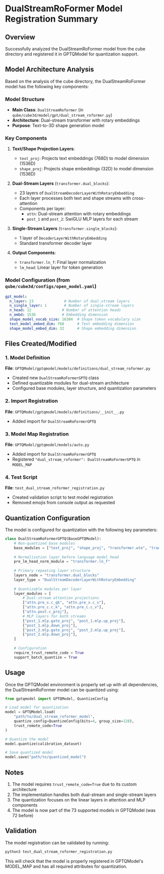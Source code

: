 # DualStreamRoFormer Model Registration Summary

## Overview
Successfully analyzed the DualStreamRoFormer model from the cube directory and registered it in GPTQModel for quantization support.

## Model Architecture Analysis
Based on the analysis of the cube directory, the DualStreamRoFormer model has the following key components:

### Model Structure
- **Main Class**: `DualStreamRoformer` (in `qube/cube3d/model/gpt/dual_stream_roformer.py`)
- **Architecture**: Dual-stream transformer with rotary embeddings
- **Purpose**: Text-to-3D shape generation model

### Key Components
1. **Text/Shape Projection Layers**:
   - `text_proj`: Projects text embeddings (768D) to model dimension (1536D)
   - `shape_proj`: Projects shape embeddings (32D) to model dimension (1536D)

2. **Dual-Stream Layers** (`transformer.dual_blocks`):
   - 23 layers of `DualStreamDecoderLayerWithRotaryEmbedding`
   - Each layer processes both text and shape streams with cross-attention
   - Components per layer:
     - `attn`: Dual-stream attention with rotary embeddings
     - `post_1` and `post_2`: SwiGLU MLP layers for each stream

3. **Single-Stream Layers** (`transformer.single_blocks`):
   - 1 layer of `DecoderLayerWithRotaryEmbedding`
   - Standard transformer decoder layer

4. **Output Components**:
   - `transformer.ln_f`: Final layer normalization
   - `lm_head`: Linear layer for token generation

### Model Configuration (from `qube/cube3d/configs/open_model.yaml`)
```yaml
gpt_model:
  n_layer: 23              # Number of dual-stream layers
  n_single_layer: 1        # Number of single-stream layers
  n_head: 12              # Number of attention heads
  n_embd: 1536            # Embedding dimension
  shape_model_vocab_size: 16384  # Shape token vocabulary size
  text_model_embed_dim: 768      # Text embedding dimension
  shape_model_embed_dim: 32      # Shape embedding dimension
```

## Files Created/Modified

### 1. Model Definition
**File**: `GPTQModel/gptqmodel/models/definitions/dual_stream_roformer.py`
- Created new `DualStreamRoFormerGPTQ` class
- Defined quantizable modules for dual-stream architecture
- Configured base modules, layer structure, and quantization parameters

### 2. Import Registration
**File**: `GPTQModel/gptqmodel/models/definitions/__init__.py`
- Added import for `DualStreamRoFormerGPTQ`

### 3. Model Map Registration
**File**: `GPTQModel/gptqmodel/models/auto.py`
- Added import for `DualStreamRoFormerGPTQ`
- Registered `"dual_stream_roformer": DualStreamRoFormerGPTQ` in `MODEL_MAP`

### 4. Test Script
**File**: `test_dual_stream_roformer_registration.py`
- Created validation script to test model registration
- Removed emojis from console output as requested

## Quantization Configuration

The model is configured for quantization with the following key parameters:

```python
class DualStreamRoFormerGPTQ(BaseGPTQModel):
    # Non-quantized base modules
    base_modules = ["text_proj", "shape_proj", "transformer.wte", "transformer.ln_f"]
    
    # Normalization layer before language model head
    pre_lm_head_norm_module = "transformer.ln_f"
    
    # Primary repeating layer structure
    layers_node = "transformer.dual_blocks"
    layer_type = "DualStreamDecoderLayerWithRotaryEmbedding"
    
    # Quantizable modules per layer
    layer_modules = [
        # Dual-stream attention projections
        ["attn.pre_x.c_qk", "attn.pre_x.c_v"],
        ["attn.pre_c.c_k", "attn.pre_c.c_v"], 
        ["attn.post.c_proj"],
        # MLP layers for both streams
        ["post_1.mlp.gate_proj", "post_1.mlp.up_proj"],
        ["post_1.mlp.down_proj"],
        ["post_2.mlp.gate_proj", "post_2.mlp.up_proj"],
        ["post_2.mlp.down_proj"],
    ]
    
    # Configuration
    require_trust_remote_code = True
    support_batch_quantize = True
```

## Usage

Once the GPTQModel environment is properly set up with all dependencies, the DualStreamRoFormer model can be quantized using:

```python
from gptqmodel import GPTQModel, QuantizeConfig

# Load model for quantization
model = GPTQModel.load(
    "path/to/dual_stream_roformer_model",
    quantize_config=QuantizeConfig(bits=4, group_size=128),
    trust_remote_code=True
)

# Quantize the model
model.quantize(calibration_dataset)

# Save quantized model
model.save("path/to/quantized_model")
```

## Notes

1. The model requires `trust_remote_code=True` due to its custom architecture
2. The implementation handles both dual-stream and single-stream layers
3. The quantization focuses on the linear layers in attention and MLP components
4. The model is now part of the 73 supported models in GPTQModel (was 72 before)

## Validation

The model registration can be validated by running:
```bash
python3 test_dual_stream_roformer_registration.py
```

This will check that the model is properly registered in GPTQModel's MODEL_MAP and has all required attributes for quantization. 